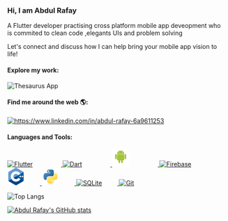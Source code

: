 ### Hi, I am Abdul Rafay

A Flutter developer practising cross platform mobile app deveopment who is commited to clean code ,elegants UIs and problem solving

Let's connect and discuss how I can help bring your mobile app vision to life!

#### Explore my work:
![Thesaurus App](https://github.com/A-Rafay32/A-Rafay32/assets/113136294/1148e5e5-a16d-4735-ac39-4bd9aff2a59e)







#### Find me around the web 🌎: 

<a href="https://www.linkedin.com/in/abdul-rafay-6a9611253" target="blank"><img align="center" src="https://raw.githubusercontent.com/rahuldkjain/github-profile-readme-generator/master/src/images/icons/Social/linked-in-alt.svg" alt="https://www.linkedin.com/in/abdul-rafay-6a9611253" height="30" width="40" /></a> 

</p>
<h4 align="left">Languages and Tools:</h4> 
<p align="left">  
 
<a href="https://flutter.dev" target="_blank" rel="noreferrer"> 
<img src="https://www.vectorlogo.zone/logos/flutterio/flutterio-icon.svg" alt="Flutter" width="40" height="40" style="margin-right: 65px;" />  </a> 
<a href="https://dart.dev" target="_blank" rel="noreferrer"> 
<img src="https://www.vectorlogo.zone/logos/dartlang/dartlang-icon.svg" alt="Dart" width="40" height="40" style="margin-right: 65px;" /> </a> 
<a href="https://developer.android.com" target="_blank" rel="noreferrer"> 
<img src="https://raw.githubusercontent.com/devicons/devicon/master/icons/android/android-original-wordmark.svg" alt="android" width="40" height="40" style="margin-right: 65px;" /> </a> 
<a href="https://firebase.google.com" target="_blank" rel="noreferrer"> 
<img src="https://www.vectorlogo.zone/logos/firebase/firebase-icon.svg" alt="Firebase" width="40" height="40" style="margin-right: 65px;" />  </a> 
<a href="https://www.w3schools.com/cpp/" target="_blank" rel="noreferrer"> <img src="https://raw.githubusercontent.com/devicons/devicon/master/icons/cplusplus/cplusplus-original.svg" alt="cplusplus" width="40" height="40" style="margin-right: 35px;" /> 
</a> 
<a href="https://www.python.org" target="_blank" rel="noreferrer"> 
<img src="https://raw.githubusercontent.com/devicons/devicon/master/icons/python/python-original.svg" alt="python" width="40" height="40" style="margin-right: 35px;" /> 
</a> 
<a href="https://www.sqlite.org" target="_blank" rel="noreferrer"> 
<img src="https://www.vectorlogo.zone/logos/sqlite/sqlite-icon.svg" alt="SQLite" width="40" height="40" style="margin-right: 35px;" /> </a> 
<a href="https://git-scm.com" target="_blank" rel="noreferrer"> 
<img src="https://www.vectorlogo.zone/logos/git-scm/git-scm-icon.svg" alt="Git" width="40" height="40" style="margin-right: 35px;" /> 
</a> 
</p> 

![Top Langs](https://github-readme-stats.vercel.app/api/top-langs/?username=A-Rafay32&layout=compact)

[![Abdul Rafay's GitHub stats](https://github-readme-stats.vercel.app/api?username=A-Rafay32)](https://github.com/anuraghazra/github-readme-stats)
